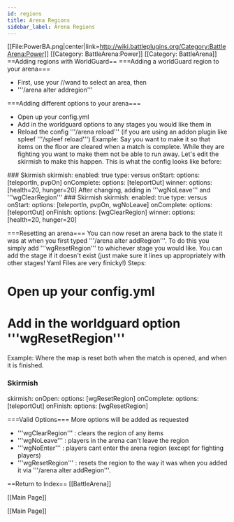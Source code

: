 ```yaml
---
id: regions
title: Arena Regions
sidebar_label: Arena Regions
---
```

[[File:PowerBA.png|center|link=http://wiki.battleplugins.org/Category:BattleArena:Power]]
[[Category: BattleArena:Power]]
[[Category: BattleArena]]
==Adding regions with WorldGuard==
===Adding a worldGuard region to your arena===
* First, use your //wand to select an area, then
* '''/arena alter <arena name> addregion'''

===Adding different options to your arena===
* Open up your config.yml
* Add in the worldguard options to any stages you would like them in
* Reload the config '''/arena reload''' (if you are using an addon plugin like spleef '''/spleef reload''')
Example: Say you want to make it so that items on the floor are cleared when a match is complete. While they are fighting you want to make them not be able to run away. Let's edit the skirmish to make this happen.
This is what the config looks like before:
<source lang="csharp">
### Skirmish 
skirmish:
    enabled: true
    type: versus
    onStart:
        options: [teleportIn, pvpOn]
    onComplete:
        options: [teleportOut]
    winner:
        options: [health=20, hunger=20]
</source>
After changing, adding in '''wgNoLeave''' and '''wgClearRegion'''
<source lang="csharp">
### Skirmish 
skirmish:
    enabled: true
    type: versus
    onStart:
        options: [teleportIn, pvpOn, wgNoLeave]
    onComplete:
        options: [teleportOut]
    onFinish:
        options: [wgClearRegion]
    winner:
        options: [health=20, hunger=20]
</source>

===Resetting an arena===
You can now reset an arena back to the state it was at when you first typed '''/arena alter <arena name> addRegion'''. To do this you simply add '''wgResetRegion''' to whichever stage you would like. You can add the stage if it doesn't exist (just make sure it lines up appropriately with other stages! Yaml Files are very finicky!)
Steps:
# Open up your config.yml
# Add in the worldguard option '''wgResetRegion'''
Example: Where the map is reset both when the match is opened, and when it is finished.
<source lang="csharp">
### Skirmish 
skirmish:
    onOpen:
        options: [wgResetRegion]
    onComplete:
        options: [teleportOut]
    onFinish:
        options: [wgResetRegion]
</source>

===Valid Options===
More options will be added as requested
* '''wgClearRegion''' : clears the region of any items
* '''wgNoLeave''' : players in the arena can't leave the region
* '''wgNoEnter''' : players cant enter the arena region (except for fighting players)
* '''wgResetRegion''' : resets the region to the way it was when you added it via '''/arena alter addRegion'''.

==Return to Index==
[[BattleArena]]

[[Main Page]]

[[Main Page]]
